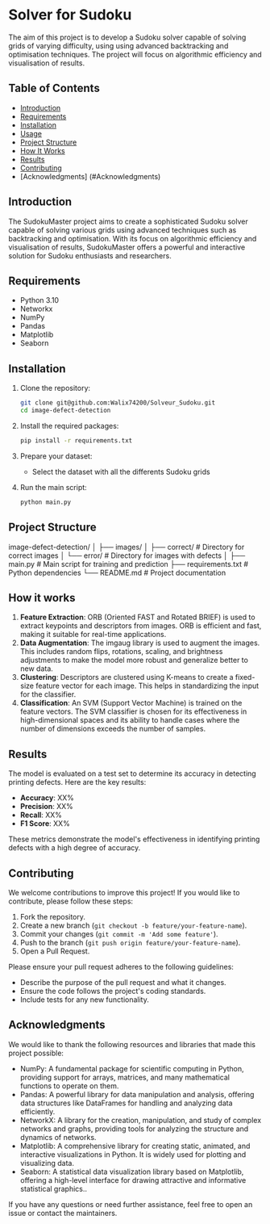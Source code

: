 # Solver for Sudoku

The aim of this project is to develop a Sudoku solver capable of solving grids of varying difficulty, using
using advanced backtracking and optimisation techniques. The project will focus on
algorithmic efficiency and visualisation of results.

## Table of Contents
- [Introduction](#introduction)
- [Requirements](#requirements)
- [Installation](#installation)
- [Usage](#usage)
- [Project Structure](#project-structure)
- [How It Works](#how-it-works)
- [Results](#results)
- [Contributing](#contributing)
- [Acknowledgments] (#Acknowledgments)

## Introduction
The SudokuMaster project aims to create a sophisticated Sudoku solver capable of solving various grids using advanced techniques such as backtracking and optimisation. With its focus on algorithmic efficiency and visualisation of results, SudokuMaster offers a powerful and interactive solution for Sudoku enthusiasts and researchers.

## Requirements
- Python 3.10
- Networkx
- NumPy
- Pandas
- Matplotlib
- Seaborn

## Installation
1. Clone the repository:
    ```sh
    git clone git@github.com:Walix74200/Solveur_Sudoku.git
    cd image-defect-detection
    ```

2. Install the required packages:
    ```sh
    pip install -r requirements.txt
    ```

3. Prepare your dataset:
    - Select the dataset with all the differents Sudoku grids
    

4. Run the main script:
    ```sh
    python main.py
    ```

## Project Structure

image-defect-detection/
│
├── images/
│   ├── correct/           # Directory for correct images
│   └── error/             # Directory for images with defects
│
├── main.py                # Main script for training and prediction
├── requirements.txt       # Python dependencies
└── README.md              # Project documentation

## How it works

1. **Feature Extraction**: ORB (Oriented FAST and Rotated BRIEF) is used to extract keypoints and descriptors from images. ORB is efficient and fast, making it suitable for real-time applications.
2. **Data Augmentation**: The imgaug library is used to augment the images. This includes random flips, rotations, scaling, and brightness adjustments to make the model more robust and generalize better to new data.
3. **Clustering**: Descriptors are clustered using K-means to create a fixed-size feature vector for each image. This helps in standardizing the input for the classifier.
4. **Classification**: An SVM (Support Vector Machine) is trained on the feature vectors. The SVM classifier is chosen for its effectiveness in high-dimensional spaces and its ability to handle cases where the number of dimensions exceeds the number of samples.

## Results

The model is evaluated on a test set to determine its accuracy in detecting printing defects. Here are the key results:

- **Accuracy**: XX%
- **Precision**: XX%
- **Recall**: XX%
- **F1 Score**: XX%

These metrics demonstrate the model's effectiveness in identifying printing defects with a high degree of accuracy.

## Contributing

We welcome contributions to improve this project! If you would like to contribute, please follow these steps:

1. Fork the repository.
2. Create a new branch (`git checkout -b feature/your-feature-name`).
3. Commit your changes (`git commit -m 'Add some feature'`).
4. Push to the branch (`git push origin feature/your-feature-name`).
5. Open a Pull Request.

Please ensure your pull request adheres to the following guidelines:

- Describe the purpose of the pull request and what it changes.
- Ensure the code follows the project's coding standards.
- Include tests for any new functionality.

## Acknowledgments

We would like to thank the following resources and libraries that made this project possible:

- NumPy: A fundamental package for scientific computing in Python, providing support for arrays, matrices, and many mathematical functions to operate on them.
- Pandas: A powerful library for data manipulation and analysis, offering data structures like DataFrames for handling and analyzing data efficiently.
- NetworkX: A library for the creation, manipulation, and study of complex networks and graphs, providing tools for analyzing the structure and dynamics of networks.
- Matplotlib: A comprehensive library for creating static, animated, and interactive visualizations in Python. It is widely used for plotting and visualizing data.
- Seaborn: A statistical data visualization library based on Matplotlib, offering a high-level interface for drawing attractive and informative statistical graphics..

If you have any questions or need further assistance, feel free to open an issue or contact the maintainers.